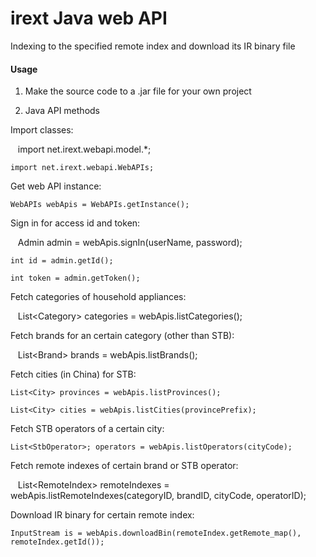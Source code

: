# irext Java web API  
Indexing to the specified remote index and download its IR binary file

#### Usage
1. Make the source code to a .jar file for your own project  

2. Java API methods  

Import classes:

    import net.irext.webapi.model.*;
    
    import net.irext.webapi.WebAPIs;

Get web API instance:

    WebAPIs webApis = WebAPIs.getInstance();
    
Sign in for access id and token:

    Admin admin = webApis.signIn(userName, password);
    
    int id = admin.getId();
    
    int token = admin.getToken();

Fetch categories of household appliances:

    List&lt;Category&gt; categories = webApis.listCategories();

Fetch brands for an certain category (other than STB):

    List&lt;Brand&gt; brands = webApis.listBrands();

Fetch cities (in China) for STB:

    List<City> provinces = webApis.listProvinces();

    List<City> cities = webApis.listCities(provincePrefix);

Fetch STB operators of a certain city:

    List<StbOperator>; operators = webApis.listOperators(cityCode);

Fetch remote indexes of certain brand or STB operator:

    List&lt;RemoteIndex&gt; remoteIndexes = webApis.listRemoteIndexes(categoryID, brandID, cityCode, operatorID);

Download IR binary for certain remote index:

    InputStream is = webApis.downloadBin(remoteIndex.getRemote_map(), remoteIndex.getId());
    
